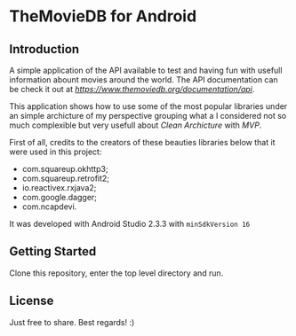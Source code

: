# TheMovieDB for Android

## Introduction

A simple application of the API available to test and having fun with usefull information abount movies around the world. The API documentation can be check it out at *https://www.themoviedb.org/documentation/api*.

This application shows how to use some of the most popular libraries under an simple archicture of my perspective grouping what a I considered not so much complexible but very usefull about *Clean Archicture* with *MVP*.

First of all, credits to the creators of these beauties libraries below that it were used in this project:
 - com.squareup.okhttp3;
 - com.squareup.retrofit2;
 - io.reactivex.rxjava2;
 - com.google.dagger;
 - com.ncapdevi.

It was developed with Android Studio 2.3.3 with `minSdkVersion 16`

## Getting Started

Clone this repository, enter the top level directory and run.

## License

Just free to share. Best regards! :)
